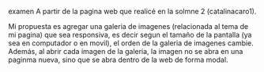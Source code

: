 examen
A partir de la pagina web que realicé en la solmne 2 (catalinacaro1).

Mi propuesta es agregar una galeria de imagenes (relacionada al tema de mi pagina) que sea responsiva, es decir segun el tamaño de la pantalla (ya sea en computador o en movil), el orden de la galeria de imagenes cambie. Además, al abrir cada imagen de la galeria, la imagen no se abra en una paginma nueva, sino que se abra dentro de la web de forma modal.

